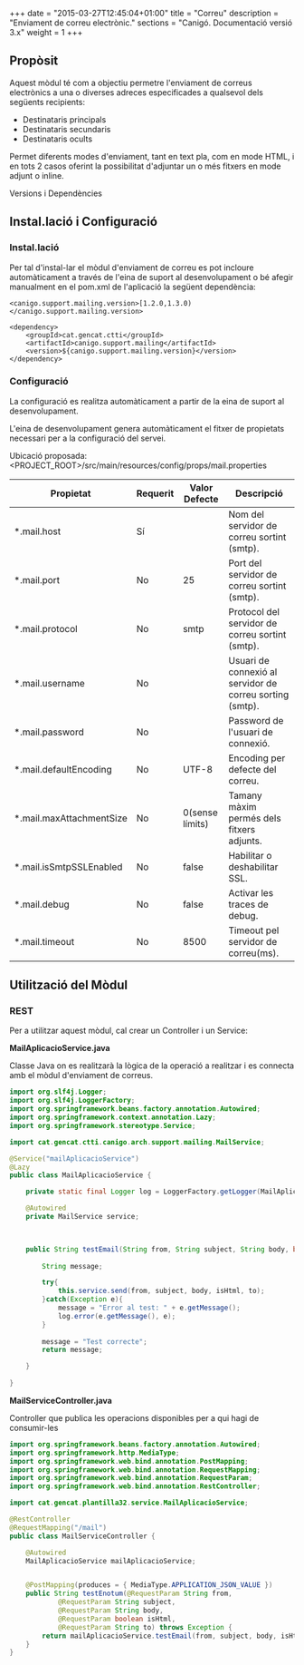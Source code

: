 +++
date        = "2015-03-27T12:45:04+01:00"
title       = "Correu"
description = "Enviament de correu electrònic."
sections    = "Canigó. Documentació versió 3.x"
weight      = 1
+++

## Propòsit

Aquest mòdul té com a objectiu permetre l'enviament de correus electrònics a una o diverses adreces especificades a qualsevol dels següents recipients:

* Destinataris principals
* Destinataris secundaris
* Destinataris ocults

Permet diferents modes d'enviament, tant en text pla, com en mode HTML, i en tots 2 casos oferint la possibilitat d'adjuntar un o més fitxers en mode adjunt o inline. 

Versions i Dependències

## Instal.lació i Configuració

### Instal.lació

Per tal d'instal-lar el mòdul d'enviament de correu es pot incloure automàticament a través de l'eina de suport al desenvolupament o bé afegir manualment en el pom.xml de l'aplicació la següent dependència:

```
<canigo.support.mailing.version>[1.2.0,1.3.0)</canigo.support.mailing.version>

<dependency>
	<groupId>cat.gencat.ctti</groupId>
	<artifactId>canigo.support.mailing</artifactId>
	<version>${canigo.support.mailing.version}</version>
</dependency>
```

### Configuració

La configuració es realitza automàticament a partir de la eina de suport al desenvolupament.

L'eina de desenvolupament genera automàticament el fitxer de propietats necessari per a la configuració del servei.

Ubicació proposada: <PROJECT_ROOT>/src/main/resources/config/props/mail.properties

Propietat                | Requerit | Valor Defecte | Descripció
------------------------ | -------- | ------------- | -----------
*.mail.host              | Sí       |               | Nom del servidor de correu sortint (smtp).
*.mail.port              | No       |      25       | Port del servidor de correu sortint (smtp). 
*.mail.protocol          | No       |     smtp      | Protocol del servidor de correu sortint (smtp).
*.mail.username          | No       |               | Usuari de connexió al servidor de correu sorting (smtp).
*.mail.password          | No       |               | Password de l'usuari de connexió.
*.mail.defaultEncoding   | No       |     UTF-8     | Encoding per defecte del correu.  
*.mail.maxAttachmentSize | No       |0(sense límits)| Tamany màxim permés dels fitxers adjunts. 
*.mail.isSmtpSSLEnabled  | No       |     false     | Habilitar o deshabilitar SSL.
*.mail.debug             | No       |     false     | Activar les traces de debug.
*.mail.timeout           | No       |     8500      | Timeout pel servidor de correu(ms).


## Utilització del Mòdul

### REST

Per a utilitzar aquest mòdul, cal crear un Controller i un Service:

**MailAplicacioService.java**

Classe Java on es realitzarà la lògica de la operació a realitzar i es connecta amb el mòdul d'enviament de correus.

```java
import org.slf4j.Logger;
import org.slf4j.LoggerFactory;
import org.springframework.beans.factory.annotation.Autowired;
import org.springframework.context.annotation.Lazy;
import org.springframework.stereotype.Service;

import cat.gencat.ctti.canigo.arch.support.mailing.MailService;

@Service("mailAplicacioService")
@Lazy
public class MailAplicacioService {

	private static final Logger log = LoggerFactory.getLogger(MailAplicacioService.class);

	@Autowired
	private MailService service;
    


	public String testEmail(String from, String subject, String body, boolean isHtml, String to){
		
		String message;

        try{
        	this.service.send(from, subject, body, isHtml, to);
        }catch(Exception e){
        	message = "Error al test: " + e.getMessage();
        	log.error(e.getMessage(), e);
        }
        
        message = "Test correcte";
        return message;

    }
	
}
```

**MailServiceController.java**  

Controller que publica les operacions disponibles per a qui hagi de consumir-les

```java
import org.springframework.beans.factory.annotation.Autowired;
import org.springframework.http.MediaType;
import org.springframework.web.bind.annotation.PostMapping;
import org.springframework.web.bind.annotation.RequestMapping;
import org.springframework.web.bind.annotation.RequestParam;
import org.springframework.web.bind.annotation.RestController;

import cat.gencat.plantilla32.service.MailAplicacioService;

@RestController
@RequestMapping("/mail")
public class MailServiceController {

	@Autowired
	MailAplicacioService mailAplicacioService;


	@PostMapping(produces = { MediaType.APPLICATION_JSON_VALUE })
	public String testEnotum(@RequestParam String from, 
			@RequestParam String subject,
			@RequestParam String body,
			@RequestParam boolean isHtml,
			@RequestParam String to) throws Exception {
		return mailAplicacioService.testEmail(from, subject, body, isHtml, to);
	}
}
```
